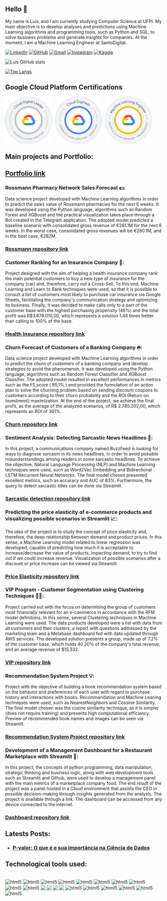 ## Hello 👋

My name is Luis, and I am currently studying Computer Science at UFPI. My main objective is to develop analyses and predictions using Machine Learning algorithms and programming tools, such as Python and SQL, to solve business problems and generate insights for companies. At the moment, I am a Machine Learning Engineer at SantoDigital.

[![LinkedIn](https://img.shields.io/badge/LinkedIn-0077B5?style=for-the-badge&logo=linkedin&logoColor=white)](https://www.linkedin.com/in/luis-henrique-miranda-queiroz-218623213/)
[![GitHub](https://img.shields.io/badge/Gmail-D14836?style=for-the-badge&logo=gmail&logoColor=white)](https://github.com/luishmq)
[![Gmail](https://img.shields.io/badge/GitHub-100000?style=for-the-badge&logo=github&logoColor=white)](https://www.linkedin.com/in/luis-henrique-miranda-queiroz-218623213/)
[![Instagram](https://img.shields.io/badge/Instagram-E4405F?style=for-the-badge&logo=instagram&logoColor=white)](https://www.instagram.com/luis_hmq/)
[![Kaggle](https://img.shields.io/badge/Kaggle-20BEFF?style=for-the-badge&logo=Kaggle&logoColor=white)](https://www.kaggle.com/luishmq)

![Luis GitHub stats](https://github-readme-stats.vercel.app/api?username=luishmq&show_icons=true&theme=tokyonight)

[![Top Langs](https://github-readme-stats.vercel.app/api/top-langs/?username=luishmq&layout=compact)](https://github.com/luishmq/github-readme-stats)

## Google Cloud Platform Certifications

<div style="display: flex; gap: 10px;">
  <img title="Google Cloud Digital Leader" height="150" src="cloud-digital-leader-certification.png">
  <img title="Google Associate Cloud Engineer" height="150" src="associate-cloud-engineer-certification.png">
  <img title="Google Associate Cloud Engineer" height="150" src="professional-machine-learning-engineer-certificatio.png">
</div>

## Main projects and Portfolio:

## [Portfolio link](https://luishmq.github.io/portfolio_projetos/)

### Rossmann Pharmacy Network Sales Forecast 💵:
Data science project developed with Machine Learning algorithms in order to predict the sales value of Rossmann pharmacies for the next 6 weeks. It was developed using the Python language, algorithms such as Random Forest and XGBoost and the practical visualization takes place through a Bot created in the Telegram application. The adopted model predicted a baseline scenario with consolidated gross revenue of €281.1M for the next 6 weeks. In the worst case, consolidated gross revenues will be €280.1M, and in the best case, €282M.

### [Rossmann repository link](https://github.com/luishmq/rossmann_project)

### Customer Ranking for an Insurance Company 🚙:
Project designed with the aim of helping a health insurance company rank the main potential customers to buy a new type of insurance for the company (car) and, therefore, carry out a Cross-Sell. To this end, Machine Learning and Learn to Rank techniques were used, so that it is possible to consult a list of customers most likely to purchase car insurance via Google Sheets, facilitating the company's communication strategy and optimizing its business. Finally, it was decided to make calls only to a part of the customer base with the highest purchasing propensity (46%) and the total profit was R$3.878.010,00, which represents a solution 1.44 times better than calling to 100% of the base.

### [Health Insurance repository link](https://github.com/luishmq/insurance_cross_sell)

### Churn Forecast of Customers of a Banking Company 🔥: 
Data science project developed with Machine Learning algorithms in order to predict the churn of customers of a banking company and develop strategies to avoid the phenomenon. It was developed using the Python language, algorithms such as Random Forest Classifier and XGBoost Classifier. The adopted model resulted in excellent performances in metrics such as the F1_score ( 85,1% ) and provided the formulation of an action plan to solve the churning problem based on sending discount coupons to customers according to their churn probability and the ROI (Return on Investment) maximization. At the end of the project, we achieve the final profit, as the average of the analyzed scenarios, of R$ 2.785.202,00, which represents an ROI of 361%.

### [Churn repository link](https://github.com/luishmq/churn_clients_predict)

### Sentiment Analysis: Detecting Sarcastic News Headlines 📰: 
In this project, a communications company named BuzzFeed is looking for ways to diagnose sarcasm in its news headlines, in order to avoid possible misunderstandings among readers in some sarcastic headlines. To achieve the objective, Natural Language Processing (NLP) and Machine Learning techniques were used, such as Word2Vec Embedding and Bidirectional LSTM Recurrent Neural Networks. The final model chosen presented excellent metrics, such as accuracy and AUC of 83%. Furthermore, the query to detect sarcastic titles can be done via Streamlit.

### [Sarcastic detection repository link](https://github.com/luishmq/sarcastic_detection)

### Predicting the price elasticity of e-commerce products and visualizing possible scenarios in Streamlit 📈: 
The idea of ​​the project is to study the concept of price elasticity and, therefore, the deep relationship between demand and product prices. In this sense, a Machine Learning model related to linear regression was developed, capable of predicting how much it is acceptable to increase/decrease the value of products, impacting demand, to try to find out if we could increase revenue. Visualization of possible scenarios after a discount or price increase can be viewed via Streamlit.

### [Price Elasticity repository link](https://github.com/luishmq/elastic_preco_project)

### VIP Program - Customer Segmentation using Clustering Techniques 🧍🏻: 
Project carried out with the focus on determining the group of customers most financially relevant for an e-commerce in accordance with the RFM model definitions. In this sense, several Clustering techniques in Machine Learning were used. The data products developed were a list with data from all customers and their clusters, a report with questions addressed by the marketing team and a Metabase dashboard fed with data updated through AWS services. The developed solution presents a group, made up of 7.2% of the customer base, which holds 40.20% of the company's total revenue, and an average revenue of $15,332.

### [VIP repository link](https://github.com/luishmq/customers_clustering_project)

### Recommendation System Project 💡: 
Project with the objective of building a book recommendation system based on the behavior and preferences of each user with regard to purchase history and interactions with books. Recommendation and Machine Leaning techniques were used, such as NearestNeighbors and Cossine Similarity. The final model chosen was the cosine similarity technique, as it is simpler (does not require training) and presents high computational efficiency. Preview of recommended book names and images can be seen via Streamlit.

### [Recommendation System Project repository link](https://github.com/luishmq/recommendation_system)

### Development of a Management Dashboard for a Restaurant Marketplace with Streamlit 🍴: 
In this project, the concepts of python programming, data manipulation, strategic thinking and business logic, along with web development tools such as Streamlit and Github, were used to develop a management panel with the main metrics of a marketplace company food. The end result of the project was a panel hosted in a Cloud environment that assists the CEO in possible decision-making through insights generated from the analysis. The project is available through a link. The dashboard can be accessed from any device connected to the internet.

### [Dashboard repository link](https://github.com/luishmq/made_in_asia_mktp)

## Latests Posts:

- ### [P-valor: O que é e sua importância na Ciência de Dados](https://medium.com/@luishmq/p-valor-de-uma-forma-gen%C3%A9rica-%C3%A9-uma-medida-estat%C3%ADstica-que-busca-avaliar-se-um-resultado-de-um-d1ba7f0a872b)

## Technological tools used:

<div style="display: inline_block"><br/>
    <img align="center" alt="html5" src="https://img.shields.io/badge/Python-3776AB?style=for-the-badge&logo=python&logoColor=white"/>
    <img align="center" alt="html5" src="https://img.shields.io/badge/Go-00ADD8?style=for-the-badge&logo=go&logoColor=white"/>
    <img align="center" alt="html5" src="https://img.shields.io/badge/Rust-000000?style=for-the-badge&logo=rust&logoColor=white"/>
    <img align="center" alt="html5" src="https://img.shields.io/badge/jupyter-%23FA0F00.svg?style=for-the-badge&logo=jupyter&logoColor=white"/>
    <img align="center" alt="html5" src="https://img.shields.io/badge/pandas-%23150458.svg?style=for-the-badge&logo=pandas&logoColor=white"/>
    <img align="center" alt="html5" src="https://img.shields.io/badge/scikit--learn-%23F7931E.svg?style=for-the-badge&logo=scikit-learn&logoColor=white"/>
    <img align="center" alt="html5" src="https://img.shields.io/badge/TensorFlow-FF6F00?style=for-the-badge&logo=tensorflow&logoColor=white"/>
    <img align="center" alt="html5" src="https://img.shields.io/badge/Keras-%23D00000.svg?style=for-the-badge&logo=Keras&logoColor=white"/>
    <img align="center" alt="html5" src="https://img.shields.io/badge/PyTorch-%23EE4C2C.svg?style=for-the-badge&logo=PyTorch&logoColor=white"/>
    <img align="center" alt="html5" src="https://img.shields.io/badge/langchain-1C3C3C?style=for-the-badge&logo=langchain&logoColor=white"/>
    <img align="center" src="https://img.shields.io/badge/Flask-000000?style=for-the-badge&logo=flask&logoColor=white" />
    <img align="center" src="https://img.shields.io/badge/fastapi-109989?style=for-the-badge&logo=FASTAPI&logoColor=white" />
    <img align="center" src="https://img.shields.io/badge/Streamlit-FF4B4B?style=for-the-badge&logo=Streamlit&logoColor=white" />
    <img align="center" src="https://img.shields.io/badge/GIT-E44C30?style=for-the-badge&logo=git&logoColor=white" />
    <img align="center" alt="html5" src="https://img.shields.io/badge/PostgreSQL-316192?style=for-the-badge&logo=postgresql&logoColor=white"/>
    <img align="center" alt="html5" src="https://img.shields.io/badge/Terraform-7B42BC?style=for-the-badge&logo=terraform&logoColor=white"/>
    <img align="center" alt="html5" src="https://img.shields.io/badge/GoogleCloud-%234285F4.svg?style=for-the-badge&logo=google-cloud&logoColor=white"/>
    <img align="center" alt="html5" src="https://img.shields.io/badge/AWS-%23FF9900.svg?style=for-the-badge&logo=amazon-aws&logoColor=white"/>
    <img align="center" alt="html5" src="https://img.shields.io/badge/GitHub_Actions-2088FF?style=for-the-badge&logo=github-actions&logoColor=white"/>
    <img align="center" alt="html5" src="https://img.shields.io/badge/jira-%230A0FFF.svg?style=for-the-badge&logo=jira&logoColor=white"/>
</div>


